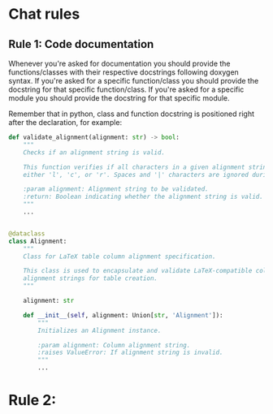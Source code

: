 # Chat rules

## Rule 1: Code documentation

Whenever you're asked for documentation you should provide the functions/classes with their respective docstrings
following doxygen syntax. If you're asked for a specific function/class you should provide the docstring for that
specific function/class. If you're asked for a specific module you should provide the docstring for that specific
module.

Remember that in python, class and function docstring is positioned right after the declaration, for example:

```python
def validate_alignment(alignment: str) -> bool:
    """
    Checks if an alignment string is valid.

    This function verifies if all characters in a given alignment string are
    either 'l', 'c', or 'r'. Spaces and '|' characters are ignored during the check.

    :param alignment: Alignment string to be validated.
    :return: Boolean indicating whether the alignment string is valid.
    """
    ...


@dataclass
class Alignment:
    """
    Class for LaTeX table column alignment specification.

    This class is used to encapsulate and validate LaTeX-compatible column
    alignment strings for table creation.
    """

    alignment: str

    def __init__(self, alignment: Union[str, 'Alignment']):
        """
        Initializes an Alignment instance.

        :param alignment: Column alignment string.
        :raises ValueError: If alignment string is invalid.
        """
        ...
```

# Rule 2: